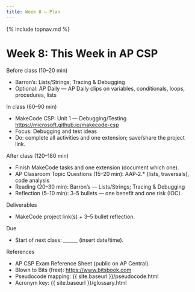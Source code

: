 ```yaml
---
title: Week 8 — Plan
---
```

{% include topnav.md %}

# Week 8: This Week in AP CSP

Before class (10–20 min)
- Barron’s: Lists/Strings; Tracing & Debugging
- Optional: AP Daily — AP Daily clips on variables, conditionals, loops, procedures, lists

In class (60–90 min)
- MakeCode CSP: Unit 1 — Debugging/Testing
  https://microsoft.github.io/makecode-csp
- Focus: Debugging and test ideas
- Do: complete all activities and one extension; save/share the project link.

After class (120–180 min)
- Finish MakeCode tasks and one extension (document which one).
- AP Classroom Topic Questions (15–20 min): AAP‑2.* (lists, traversals), code analysis
- Reading (20–30 min): Barron’s — Lists/Strings; Tracing & Debugging
- Reflection (5–10 min): 3–5 bullets — one benefit and one risk (IOC).

Deliverables
- MakeCode project link(s) + 3–5 bullet reflection.

Due
- Start of next class: ______ (insert date/time).

References
- AP CSP Exam Reference Sheet (public on AP Central).
- Blown to Bits (free): https://www.bitsbook.com
- Pseudocode mapping: {{ site.baseurl }}/pseudocode.html
- Acronym key: {{ site.baseurl }}/glossary.html
